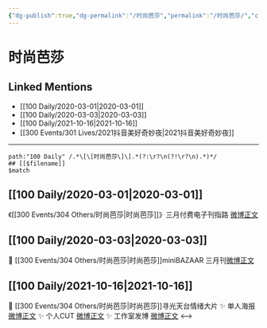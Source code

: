 ```yaml
---
{"dg-publish":true,"dg-permalink":"/时尚芭莎","permalink":"/时尚芭莎/","created":"2023-04-03T12:30:08.000+08:00","updated":"2023-04-10T17:08:13.000+08:00"}
---
```


# 时尚芭莎

## Linked Mentions
- [[100 Daily/2020-03-01\|2020-03-01]]
- [[100 Daily/2020-03-03\|2020-03-03]]
- [[100 Daily/2021-10-16\|2021-10-16]]
- [[300 Events/301 Lives/2021抖音美好奇妙夜\|2021抖音美好奇妙夜]]


---

```expander
path:"100 Daily" /.*\[\[时尚芭莎\]\].*(?:\r?\n(?!\r?\n).*)*/
## [[$filename]]
$match
```
## [[100 Daily/2020-03-01\|2020-03-01]]
《[[300 Events/304 Others/时尚芭莎\|时尚芭莎]]》三月付费电子刊指路
[微博正文](https://m.weibo.cn/6466290670/4477664263720225)
## [[100 Daily/2020-03-03\|2020-03-03]]
🌿 [[300 Events/304 Others/时尚芭莎\|时尚芭莎]]miniBAZAAR 三月刊[微博正文](https://m.weibo.cn/6466290670/4478397499793282)
## [[100 Daily/2021-10-16\|2021-10-16]]
💫 [[300 Events/304 Others/时尚芭莎\|时尚芭莎]]寻光天台情绪大片
✨ 单人海报 [微博正文](https://m.weibo.cn/6466290670/4692870423904343)
✨ 个人CUT [微博正文](https://m.weibo.cn/6466290670/4692865378684610)
✨ 工作室发博 [微博正文](https://m.weibo.cn/6466290670/4692939848551990)
<-->
